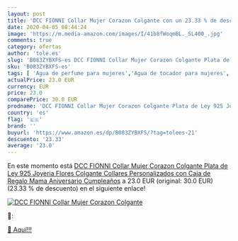 ```yaml
---
layout: post
title: 'DCC FIONNI Collar Mujer Corazon Colgante con un 23.33 % de descuento'
date: 2020-04-05 08:44:24
image: 'https://m.media-amazon.com/images/I/41b8fWoqmBL._SL400_.jpg'
comments: true
category: ofertas
author: 'tole.es'
slug: 'B083ZYBXFS-es DCC FIONNI Collar Mujer Corazon Colgante Plata de Ley 925...'
sku: 'B083ZYBXFS-es'
tags: [ 'Agua de perfume para mujeres','Agua de tocador para mujeres','Almacenaje de adornos festivos','Almacenamiento y organización','Belleza','Fragancias para mujeres','Hogar y cocina','Instrumentos de percusión para niños','Instrumentos musicales para niños','Juguetes','Juguetes electrónicos','Juguetes y juegos','Perfumes y fragancias','Productos para el cuidado de la piel','Sets y juegos para el cuidado de la piel','Videojuegos para niños','de','ley','plata', ]
actualPrice: 23.0 EUR
currency: EUR
price: 23.0
comparePrice: 30.0 EUR
prodname: 'DCC FIONNI Collar Mujer Corazon Colgante Plata de Ley 925 Joyeria Flores Colgante Collares Personalizados con Caja de Regalo Mama Aniversario Cumpleaños'
country: 'es'
flag: '🇪🇸'
brand: ''
buyurl: 'https://www.amazon.es/dp/B083ZYBXFS/?tag=tolees-21'
descuento: '23.33'
average: '23.0'
---
```


En este momento está [DCC FIONNI Collar Mujer Corazon Colgante Plata de Ley 925 Joyeria Flores Colgante Collares Personalizados con Caja de Regalo Mama Aniversario Cumpleaños](https://www.amazon.es/dp/B083ZYBXFS/?tag=tolees-21) a 23.0 EUR (original: 30.0 EUR) (23.33 %  de descuento) en el siguiente enlace!

[![DCC FIONNI Collar Mujer Corazon Colgante](https://m.media-amazon.com/images/I/41b8fWoqmBL._SL400_.jpg)](https://www.amazon.es/dp/B083ZYBXFS/?tag=tolees-21)

🔎:


[🛒 Aquí!!!](https://www.amazon.es/dp/B083ZYBXFS/?tag=tolees-21)
